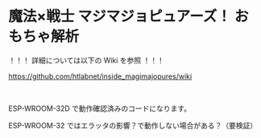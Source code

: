 # 魔法×戦士 マジマジョピュアーズ！ おもちゃ解析

！！！ 詳細については以下の Wiki を参照 ！！！

https://github.com/htlabnet/inside_magimajopures/wiki


<br>


ESP-WROOM-32D で動作確認済みのコードになります。

ESP-WROOM-32 ではエラッタの影響？で動作しない場合がある？（要検証）

